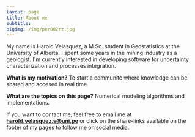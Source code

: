```yaml
---
layout: page
title: About me
subtitle: 
bigimg: /img/per002rz.jpg
---
```


My name is Harold Velasquez, a M.Sc. student in Geostatistics at the University of Alberta. I spent some years in the mining industry as a geologist. I'm currently interested in developing software for uncertainty characterization and processes integration.

**What is my motivation?**
To start a communite where knowledge can be shared and accesed in real time.

**What are the topics on this page?**
Numerical modeling algorithms and implementations.

If you want to contact me, feel free to email me at **harold.velasquez.s@uni.pe** or click on the share-links available on the footer of my pages to follow me on social media. 